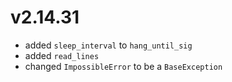 # v2.14.31

* added `sleep_interval` to `hang_until_sig`
* added `read_lines`
* changed `ImpossibleError` to be a `BaseException`
